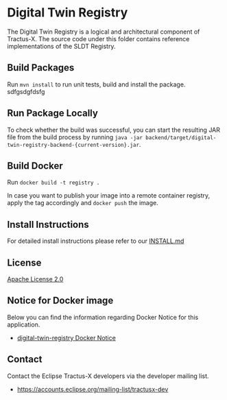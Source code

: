 <!--
    Copyright (c) 2021-2022 T-Systems International GmbH
    Copyright (c) 2021-2022 Contributors to the Eclipse Foundation

    See the NOTICE file(s) distributed with this work for additional 
    information regarding copyright ownership.
    
    This program and the accompanying materials are made available under the
    terms of the Apache License, Version 2.0 which is available at
    https://www.apache.org/licenses/LICENSE-2.0.
     
    Unless required by applicable law or agreed to in writing, software
    distributed under the License is distributed on an "AS IS" BASIS, WITHOUT
    WARRANTIES OR CONDITIONS OF ANY KIND, either express or implied. See the
    License for the specific language governing permissions and limitations
    under the License.
    
    SPDX-License-Identifier: Apache-2.0
-->


# Digital Twin Registry
The Digital Twin Registry is a logical and architectural component of Tractus-X.
The source code under this folder contains reference implementations of the SLDT Registry.

## Build Packages
Run `mvn install` to run unit tests, build and install the package.
sdfgsdgfdsfg

## Run Package Locally
To check whether the build was successful, you can start the resulting JAR file from the build process by running `java -jar backend/target/digital-twin-registry-backend-{current-version}.jar`.

## Build Docker
Run `docker build -t registry .`

In case you want to publish your image into a remote container registry, apply the tag accordingly and `docker push` the image.

## Install Instructions
For detailed install instructions please refer to our [INSTALL.md](https://github.com/eclipse-tractusx/sldt-digital-twin-registry/blob/main/INSTALL.md)

## License
[Apache License 2.0](https://github.com/eclipse-tractusx/sldt-digital-twin-registry/blob/main/LICENSE)

## Notice for Docker image
Below you can find the information regarding Docker Notice for this application.

- [digital-twin-registry Docker Notice](https://github.com/eclipse-tractusx/sldt-digital-twin-registry/blob/main/backend/DOCKER_NOTICE.md)

## Contact
Contact the Eclipse Tractus-X developers via the developer mailing list.

* https://accounts.eclipse.org/mailing-list/tractusx-dev